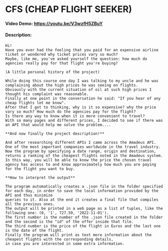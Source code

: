 # CFS (CHEAP FLIGHT SEEKER)
#### Video Demo:  https://youtu.be/V3wzfH5ZBuY
#### Description: 

	Hi! 
	Have you ever had the feeling that you paid for an expensive airline ticket or wondered why ticket prices vary so much? 
	Maybe, like me, you've asked yourself the question: how much do agencies really pay for that flight you're buying? 

	(A little personal history of the project)
	
	While doing this course one day I was talking to my uncle and he was complaining about the high prices he was seeing on flights. 
	Obviously with the current situation of oil at such high prices I thought his complaint was reasonable. 
	Finally at one point in the conversation he said: "If you hear of any cheap flights let me know".
	After that I got to thinking, why is it so expensive? why the price vary so much? How much do the agencies pay for the flight? 
	Is there any way to know when it is more convenient to travel? 
	With so many pages and different prices, I decided to see if there was an API that would help me solve the problem....

	**And now finally the project description!**	
	
	And after researching different APIs I came across the Amadeus API. One of the most important companies worldwide in the travel industry.
	Now the program by specifying a date range, origin and destination, returns a ranking of the cheapest flights noted in the Amadeus system. 
	In this way, you will be able to know the price the chosen travel agency has access to and know approximately how much you are paying for the flight you want to buy. 

	**How to interpret the output**
	
	The program automatically creates a .json file in the folder specified for each day, in order to save the local information provided by the API and thus minimize 
	queries to it. Also at the end it creates a final file that compiles all the previous ones.
	The output will be printed in a web page as a list of tuples, like the following one: (0, '1', 727.59, '2022-11-01'). 
	The first number is the number of the .json file created in the folder and the second is the "id" of the offer inside that file. 
	The third number is the price of the flight in Euros and the last one is the date of the flight.
	Finally the program will print as text more information about the cheapest flights with the corresponding details,
	in case you are interested in some extra information.





	
